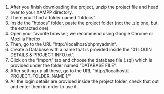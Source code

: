 1. After you finish downloading the project, unzip the project file and head over to your XAMPP directory.
2. There you’ll find a folder named “htdocs”.
3. Inside the “htdocs” folder, paste the project folder (not the .zip one, but the extracted one).
4. Open your favorite browser; we recommend using Google Chrome or Mozilla Firefox.
5. Then, go to the URL “http://localhost/phpmyadmin“.
6. Create a Database with a name that is provided inside the “01 LOGIN DETAILS & PROJECT INFO.txt”.
7. Click on the “Import” tab and choose the database file (.sql) which is provided under the folder named “DATABASE FILE”.
8. After setting up all these, go to the URL “http://localhost/[ PROJECT_FOLDER_NAME ]/“
9. All the login details are provided inside the project folder, check that out and enter them in order to use it.
